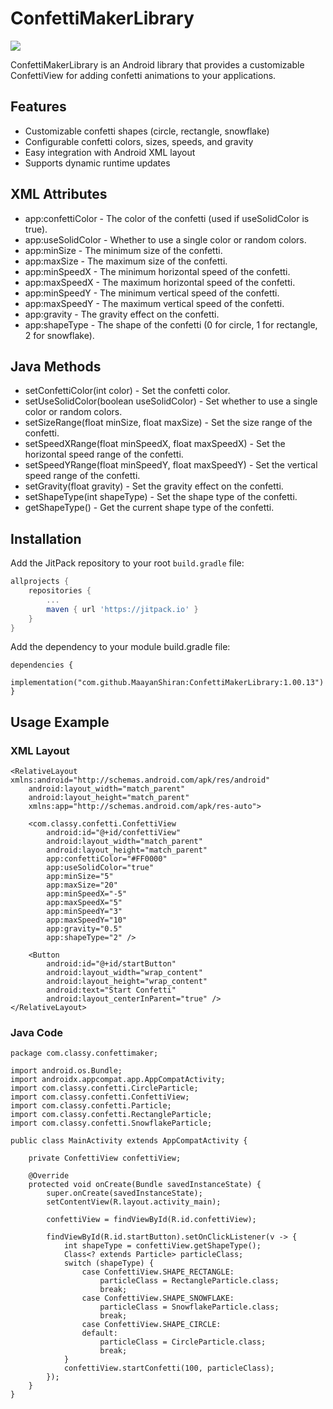 # ConfettiMakerLibrary

[![](https://jitpack.io/v/MaayanShiran/ConfettiMakerLibrary.svg)](https://jitpack.io/#MaayanShiran/ConfettiMakerLibrary)

ConfettiMakerLibrary is an Android library that provides a customizable ConfettiView for adding confetti animations to your applications.

## Features

- Customizable confetti shapes (circle, rectangle, snowflake)
- Configurable confetti colors, sizes, speeds, and gravity
- Easy integration with Android XML layout
- Supports dynamic runtime updates

## XML Attributes

- app:confettiColor - The color of the confetti (used if useSolidColor is true).
- app:useSolidColor - Whether to use a single color or random colors.
- app:minSize - The minimum size of the confetti.
- app:maxSize - The maximum size of the confetti.
- app:minSpeedX - The minimum horizontal speed of the confetti.
- app:maxSpeedX - The maximum horizontal speed of the confetti.
- app:minSpeedY - The minimum vertical speed of the confetti.
- app:maxSpeedY - The maximum vertical speed of the confetti.
- app:gravity - The gravity effect on the confetti.
- app:shapeType - The shape of the confetti (0 for circle, 1 for rectangle, 2 for snowflake).

## Java Methods

- setConfettiColor(int color) - Set the confetti color.
- setUseSolidColor(boolean useSolidColor) - Set whether to use a single color or random colors.
- setSizeRange(float minSize, float maxSize) - Set the size range of the confetti.
- setSpeedXRange(float minSpeedX, float maxSpeedX) - Set the horizontal speed range of the confetti.
- setSpeedYRange(float minSpeedY, float maxSpeedY) - Set the vertical speed range of the confetti.
- setGravity(float gravity) - Set the gravity effect on the confetti.
- setShapeType(int shapeType) - Set the shape type of the confetti.
- getShapeType() - Get the current shape type of the confetti.

## Installation

Add the JitPack repository to your root `build.gradle` file:

```gradle
allprojects {
    repositories {
        ...
        maven { url 'https://jitpack.io' }
    }
}
```

Add the dependency to your module build.gradle file:
```
dependencies {
    implementation("com.github.MaayanShiran:ConfettiMakerLibrary:1.00.13")
}
```
## Usage Example

### XML Layout
```
<RelativeLayout xmlns:android="http://schemas.android.com/apk/res/android"
    android:layout_width="match_parent"
    android:layout_height="match_parent"
    xmlns:app="http://schemas.android.com/apk/res-auto">

    <com.classy.confetti.ConfettiView
        android:id="@+id/confettiView"
        android:layout_width="match_parent"
        android:layout_height="match_parent"
        app:confettiColor="#FF0000"
        app:useSolidColor="true"
        app:minSize="5"
        app:maxSize="20"
        app:minSpeedX="-5"
        app:maxSpeedX="5"
        app:minSpeedY="3"
        app:maxSpeedY="10"
        app:gravity="0.5"
        app:shapeType="2" />

    <Button
        android:id="@+id/startButton"
        android:layout_width="wrap_content"
        android:layout_height="wrap_content"
        android:text="Start Confetti"
        android:layout_centerInParent="true" />
</RelativeLayout>
```

### Java Code
```
package com.classy.confettimaker;

import android.os.Bundle;
import androidx.appcompat.app.AppCompatActivity;
import com.classy.confetti.CircleParticle;
import com.classy.confetti.ConfettiView;
import com.classy.confetti.Particle;
import com.classy.confetti.RectangleParticle;
import com.classy.confetti.SnowflakeParticle;

public class MainActivity extends AppCompatActivity {

    private ConfettiView confettiView;

    @Override
    protected void onCreate(Bundle savedInstanceState) {
        super.onCreate(savedInstanceState);
        setContentView(R.layout.activity_main);

        confettiView = findViewById(R.id.confettiView);

        findViewById(R.id.startButton).setOnClickListener(v -> {
            int shapeType = confettiView.getShapeType();
            Class<? extends Particle> particleClass;
            switch (shapeType) {
                case ConfettiView.SHAPE_RECTANGLE:
                    particleClass = RectangleParticle.class;
                    break;
                case ConfettiView.SHAPE_SNOWFLAKE:
                    particleClass = SnowflakeParticle.class;
                    break;
                case ConfettiView.SHAPE_CIRCLE:
                default:
                    particleClass = CircleParticle.class;
                    break;
            }
            confettiView.startConfetti(100, particleClass);
        });
    }
}
```

